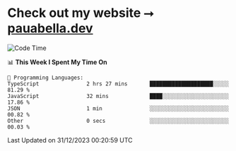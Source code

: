 # Check out my website ⭢ [pauabella.dev](https://pauabella.dev)

<!--START_SECTION:waka-->
![Code Time](http://img.shields.io/badge/Code%20Time-2%2C818%20hrs%2047%20mins-blue)

📊 **This Week I Spent My Time On** 

```text
💬 Programming Languages: 
TypeScript               2 hrs 27 mins       ████████████████████░░░░░   81.29 % 
JavaScript               32 mins             ████░░░░░░░░░░░░░░░░░░░░░   17.86 % 
JSON                     1 min               ░░░░░░░░░░░░░░░░░░░░░░░░░   00.82 % 
Other                    0 secs              ░░░░░░░░░░░░░░░░░░░░░░░░░   00.03 % 
```


 Last Updated on 31/12/2023 00:20:59 UTC
<!--END_SECTION:waka-->

